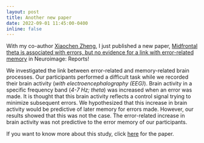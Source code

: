 ```yaml
---
layout: post
title: Another new paper
date: 2022-09-01 11:45:00-0400
inline: false
---
```


With my co-author <a href="https://xiaochenzheng.github.io/">Xiaochen Zheng</a>, I just published a new paper, <a href="https://doi.org/10.1016/j.ynirp.2022.100129">Midfrontal theta is associated with errors, but no evidence for a link with error-related memory</a> in Neuroimage: Reports!

We investigated the link between error-related and memory-related brain processes. Our participants performed a difficult task while we recorded their brain activity (<i>with electroencephalography (EEG)</i>). Brain activity in a specific frequency band (<i>4-7 Hz; theta</i>) was increased when an error was made. It is thought that this brain activity reflects a control signal trying to minimize subsequent errors. We hypothesized that this increase in brain activity would be predictive of later memory for errors made. However, our results showed that this was not the case. The error-related increase in brain activity was not predictive to the error memory of our participants.

If you want to know more about this study, click <a href="https://doi.org/10.1016/j.ynirp.2022.100129">here</a> for the paper.



